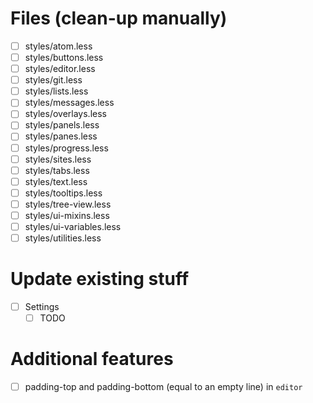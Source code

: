 # Files (clean-up manually)

- [ ] styles/atom.less
- [ ] styles/buttons.less
- [ ] styles/editor.less
- [ ] styles/git.less
- [ ] styles/lists.less
- [ ] styles/messages.less
- [ ] styles/overlays.less
- [ ] styles/panels.less
- [ ] styles/panes.less
- [ ] styles/progress.less
- [ ] styles/sites.less
- [ ] styles/tabs.less
- [ ] styles/text.less
- [ ] styles/tooltips.less
- [ ] styles/tree-view.less
- [ ] styles/ui-mixins.less
- [ ] styles/ui-variables.less
- [ ] styles/utilities.less

# Update existing stuff

- [ ] Settings
  - [ ] TODO

# Additional features

- [ ] padding-top and padding-bottom (equal to an empty line) in `editor`
